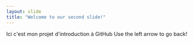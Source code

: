 ```yaml
---
layout: slide
title: "Welcome to our second slide!"
---
```

Ici c'est mon projet d'introduction à GitHub
Use the left arrow to go back!
